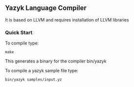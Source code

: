 ## Yazyk Language Compiler ##

It is based on LLVM and requires installation of LLVM libraries

### Quick Start ###

To compile type:

    make

This generates a binary for the compiler bin/yazyk

To compile a yazyk sample file type:

    bin/yazyk samples/input.yz